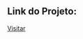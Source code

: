 ## Link do Projeto:

[Visitar](https://start-tech-gama-academy-lmd2717xz-tiagosousaweb.vercel.app/M%C3%B3dulo%202:%20CSS/Projeto)